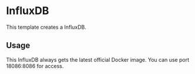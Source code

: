 # InfluxDB

This template creates a InfluxDB.

## Usage

This InfluxDB always gets the latest official Docker image.
You can use port 18086:8086 for access.
